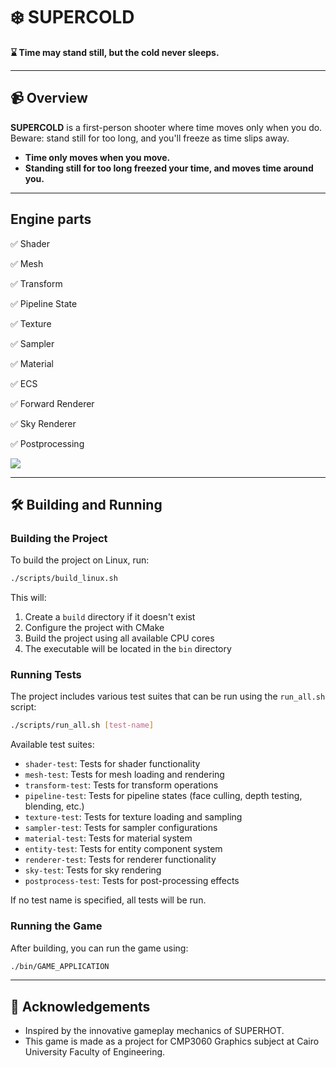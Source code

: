 # ❄️ SUPERCOLD

**⌛ Time may stand still, but the cold never sleeps.**

---

## 📹 Overview


**SUPERCOLD** is a first-person shooter where time moves only when you do. Beware: stand still for too long, and you'll freeze as time slips away.

- **Time only moves when you move.**
- **Standing still for too long freezed your time, and moves time around you.**

---

## Engine parts

 :white_check_mark: Shader
 
 :white_check_mark: Mesh
 
 :white_check_mark: Transform
 
 :white_check_mark: Pipeline State
 
 :white_check_mark: Texture
 
 :white_check_mark: Sampler
 
 :white_check_mark: Material
 
 :white_check_mark: ECS
 
 :white_check_mark: Forward Renderer
 
 :white_check_mark: Sky Renderer

 :white_check_mark: Postprocessing

 [![](https://mermaid.ink/img/pako:eNqdV1tv6jgQ_itWKsRLWpFwSeBhJS5Fu9oe6ajt7kob9sEQA1ZDHNmmlEP733ds52IC9AYS2PHnz-OZb8bOwVmwmDgDp9E40JTKATo05ZpsSHOAmjHmT00XmQd_Y07xPCECRg5oliLUzDjdYL4fs4Rxhb_yu-oLU-zhEeMx4RWooz9N18Y8khdZIZah-uaIhKakGorb6psPkXhF7vCcJCO8eFpxtk1jYwZW3-YsfXt7azRm6SxdJmy3WGMu0eNITUWo0UBjxgkaZllCF1hSliIsEWwVSZYZjNjOVxxna42MZk59wsz5zwDVB55H1lg-QtLYNMpVH8iCpTFKyDNJ0DXaYJoisReSbERt1dvxAyx6m0oq92DCJmMpSSV60OCjtWPKyUJv4e6-evoP40kc6V8La_gi82c9f-Q4FUvGN1HZskZrrOj6-rdX2IcE68VrzllfQ4PWWKCMCaqse60WOeudcudDIYg0-wQP6B76gVO8Ah2m8hNb11PuGAbhRWa66dj7BcltOflL0kREeQepHphKhAX8QcTaoFTrLOTswnr7CTTBQfZiH4LLBS9J6HFNeaWgRaEMgTAIiwOecJquTjRcwM6ISnzCp2O8IRxH5q_mn3u9KDhbu6jo2SD2rGMXFQ1rbMoJyclVM18IjEslZ0lyxFM3R_ttK4g40VbdtMvISyo0M0sZ3heO_XwGThnfYR6X3sn7Zx2EJZDjJCoa-SoW5CfNiKqGDxIgUdFDumvBHtZa9ubvlEX5xITpZOii4dp3Rli5PouR96cod6NnSnZoydnmNY_ZO_GJOd7lK7yDwqrMqkAWvjp1oxVt44gLEKhhS7qC1ATgkX8v5d6ISck2ZfLRNNvKvH7X5POHGirVo3vod8jQROXmx9r5k-znDBwaFY2jbIKtRfr3fPjKjMojp-tKQfQRTvOepq6GZJwtiNB-PaY79dQPdbKBf1OzOYHmRO4IqZ12cGRqYnX5gKDQX4panzHH47o2IqwqppIUfrWr5zF0o08KoKlJsmbfmDMhro0xtp0GYB1hWEq8WCtCW79nAaepcR6Wu_QdSBUa2-wLJ4Yt8fL0MPqGmEpylFLVTUTulRbRjso1uHQOVVGCI-CqlftgkYC_J2QJD-FsXNIkGVx1Rq1W6LsCSvMTGVz120FrMnL1rMHVUn_ywesdjeV64GcvNTayEDlZq9XphaOSrDMdt6fB18jK466k7HVarZIyGE_H0P0SZS4ywzcK-t1WZeJ0Ogm-ymcd0IYzvO10hpOSc9Ib-rfh1zhN3TF0fd8f-Z5lYm_U-1xISimoi-seCRAEsWOvU0oF336mk9M1onXLo1RF1UbVcs8tqq57VGVdo1xXn0e1m0tuQaV4175FuZXOTbzsSSZxXDsb3SLnXKvoVZGxZxeFzdWF0Lj6TOqQstQXF3f9cFzlin_rDTvBd3LFUMELQKHqod_uet9JFMNkX2VKyvbQm3wnUQyldUfPGduTdstKvS-kSuG5Wp60296wHX4nTwyhdQIXEZm0pq3xd1LFcZ0Vp7EzkHxLXAfkA29u0HUOanzm6HfkmTOApnptnjnw9glzMpz-y9immAbvqKt10dlmMaTAhGIQESCWOBEKokM1hpdZ6Qw8L_Q0iTM4OC_O4Dro3fQ8vx92w9DzPd_vus4eYH5w0w0CH2qfHwZB6HlvrvNLr-vdeL1-0Av7fuD1g67fCd7-B4icMNQ?type=png)](https://mermaid.live/edit#pako:eNqdV1tv6jgQ_itWKsRLWpFwSeBhJS5Fu9oe6ajt7kob9sEQA1ZDHNmmlEP733ds52IC9AYS2PHnz-OZb8bOwVmwmDgDp9E40JTKATo05ZpsSHOAmjHmT00XmQd_Y07xPCECRg5oliLUzDjdYL4fs4Rxhb_yu-oLU-zhEeMx4RWooz9N18Y8khdZIZah-uaIhKakGorb6psPkXhF7vCcJCO8eFpxtk1jYwZW3-YsfXt7azRm6SxdJmy3WGMu0eNITUWo0UBjxgkaZllCF1hSliIsEWwVSZYZjNjOVxxna42MZk59wsz5zwDVB55H1lg-QtLYNMpVH8iCpTFKyDNJ0DXaYJoisReSbERt1dvxAyx6m0oq92DCJmMpSSV60OCjtWPKyUJv4e6-evoP40kc6V8La_gi82c9f-Q4FUvGN1HZskZrrOj6-rdX2IcE68VrzllfQ4PWWKCMCaqse60WOeudcudDIYg0-wQP6B76gVO8Ah2m8hNb11PuGAbhRWa66dj7BcltOflL0kREeQepHphKhAX8QcTaoFTrLOTswnr7CTTBQfZiH4LLBS9J6HFNeaWgRaEMgTAIiwOecJquTjRcwM6ISnzCp2O8IRxH5q_mn3u9KDhbu6jo2SD2rGMXFQ1rbMoJyclVM18IjEslZ0lyxFM3R_ttK4g40VbdtMvISyo0M0sZ3heO_XwGThnfYR6X3sn7Zx2EJZDjJCoa-SoW5CfNiKqGDxIgUdFDumvBHtZa9ubvlEX5xITpZOii4dp3Rli5PouR96cod6NnSnZoydnmNY_ZO_GJOd7lK7yDwqrMqkAWvjp1oxVt44gLEKhhS7qC1ATgkX8v5d6ISck2ZfLRNNvKvH7X5POHGirVo3vod8jQROXmx9r5k-znDBwaFY2jbIKtRfr3fPjKjMojp-tKQfQRTvOepq6GZJwtiNB-PaY79dQPdbKBf1OzOYHmRO4IqZ12cGRqYnX5gKDQX4panzHH47o2IqwqppIUfrWr5zF0o08KoKlJsmbfmDMhro0xtp0GYB1hWEq8WCtCW79nAaepcR6Wu_QdSBUa2-wLJ4Yt8fL0MPqGmEpylFLVTUTulRbRjso1uHQOVVGCI-CqlftgkYC_J2QJD-FsXNIkGVx1Rq1W6LsCSvMTGVz120FrMnL1rMHVUn_ywesdjeV64GcvNTayEDlZq9XphaOSrDMdt6fB18jK466k7HVarZIyGE_H0P0SZS4ywzcK-t1WZeJ0Ogm-ymcd0IYzvO10hpOSc9Ib-rfh1zhN3TF0fd8f-Z5lYm_U-1xISimoi-seCRAEsWOvU0oF336mk9M1onXLo1RF1UbVcs8tqq57VGVdo1xXn0e1m0tuQaV4175FuZXOTbzsSSZxXDsb3SLnXKvoVZGxZxeFzdWF0Lj6TOqQstQXF3f9cFzlin_rDTvBd3LFUMELQKHqod_uet9JFMNkX2VKyvbQm3wnUQyldUfPGduTdstKvS-kSuG5Wp60296wHX4nTwyhdQIXEZm0pq3xd1LFcZ0Vp7EzkHxLXAfkA29u0HUOanzm6HfkmTOApnptnjnw9glzMpz-y9immAbvqKt10dlmMaTAhGIQESCWOBEKokM1hpdZ6Qw8L_Q0iTM4OC_O4Dro3fQ8vx92w9DzPd_vus4eYH5w0w0CH2qfHwZB6HlvrvNLr-vdeL1-0Av7fuD1g67fCd7-B4icMNQ)

---

## 🛠️ Building and Running

### Building the Project

To build the project on Linux, run:
```bash
./scripts/build_linux.sh
```

This will:
1. Create a `build` directory if it doesn't exist
2. Configure the project with CMake
3. Build the project using all available CPU cores
4. The executable will be located in the `bin` directory

### Running Tests

The project includes various test suites that can be run using the `run_all.sh` script:

```bash
./scripts/run_all.sh [test-name]
```

Available test suites:
- `shader-test`: Tests for shader functionality
- `mesh-test`: Tests for mesh loading and rendering
- `transform-test`: Tests for transform operations
- `pipeline-test`: Tests for pipeline states (face culling, depth testing, blending, etc.)
- `texture-test`: Tests for texture loading and sampling
- `sampler-test`: Tests for sampler configurations
- `material-test`: Tests for material system
- `entity-test`: Tests for entity component system
- `renderer-test`: Tests for renderer functionality
- `sky-test`: Tests for sky rendering
- `postprocess-test`: Tests for post-processing effects

If no test name is specified, all tests will be run.

### Running the Game

After building, you can run the game using:
```bash
./bin/GAME_APPLICATION
```

---

## 🤍 Acknowledgements

- Inspired by the innovative gameplay mechanics of SUPERHOT.
- This game is made as a project for CMP3060 Graphics subject at Cairo University Faculty of Engineering.

